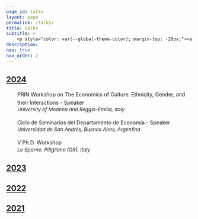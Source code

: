 ```yaml
---
page_id: talks
layout: page
permalink: /talks/
title: talks
subtitle: >
    <p style="color: var(--global-theme-color); margin-top: -20px;"><a href='https://marcorosso.com/it/conferenze/'>conferenze</a>&nbsp;|&nbsp;<a href='https://marcorosso.com/es/conferencias/'>conferencias</a></p>
description:
nav: true
nav_order: 2
---
```


<!-- Section title toggle link with Font Awesome icons -->
<div class="projects">
  <a id="toggle-content-4" href="javascript:void(0);" onclick="toggleVisibility('content-4')">
    <h2 class="category"><i class="fa-solid fa-chevron-down fa-2xs"></i> 2024 </h2>
  </a>
</div>

<!-- 2024 section show by default -->
<div id="content-4" style="display: block;">
    
  <div style="margin: 0; padding: 0; position: relative;">
      <!-- First row: Person icon and seminar title -->
      <div style="display: inline-block; width: 25px; text-align: center; position: absolute; top: 0;">
          <i class="fa-solid fa-person-chalkboard" style="color: var(--global-theme-color);"></i>
      </div>
      <div style="display: inline-block; padding-left: 30px; line-height: 16pt;">
          <span>PRIN Workshop on The Economics of Culture: Ethnicity, Gender, and their Interactions - <span style="color: var(--global-theme-color);">Speaker</span></span>
      </div>
      <!-- Second row: Location icon and location text -->
      <div style="margin-top: 0px; position: relative; font-size: 10pt;">
          <div style="display: inline-block; width: 25px; text-align: center; position: absolute; top: 0;">
              <i class="fa-solid fa-location-dot" style="color: var(--global-theme-color);"></i>
          </div>
          <div style="display: inline-block; padding-left: 30px; line-height: 12pt;">
              <i>University of Modena and Reggio-Emilia, Italy</i>
          </div>
      </div>
  </div>

  <br>

  <div style="margin: 0; padding: 0; position: relative;">
      <!-- First row: Person icon and seminar title -->
      <div style="display: inline-block; width: 25px; text-align: center; position: absolute; top: 0;">
          <i class="fa-solid fa-person-chalkboard" style="color: var(--global-theme-color);"></i>
      </div>
      <div style="display: inline-block; padding-left: 30px; line-height: 16pt;">
          <span>Ciclo de Seminarios del Departamento de Economía - <span style="color: var(--global-theme-color);">Speaker</span></span>
      </div>
      <!-- Second row: Location icon and location text -->
      <div style="margin-top: 0px; position: relative; font-size: 10pt;">
          <div style="display: inline-block; width: 25px; text-align: center; position: absolute; top: 0;">
              <i class="fa-solid fa-location-dot" style="color: var(--global-theme-color);"></i>
          </div>
          <div style="display: inline-block; padding-left: 30px; line-height: 12pt;">
              <i>Universidad de San Andrés, Buenos Aires, Argentina</i>
          </div>
      </div>
  </div>

  <br>

  <div style="margin: 0; padding: 0; position: relative;">
      <!-- First row: Person icon and seminar title -->
      <div style="display: inline-block; width: 25px; text-align: center; position: absolute; top: 0;">
          <i class="fa-solid fa-person-chalkboard" style="color: var(--global-theme-color);"></i>
      </div>
      <div style="display: inline-block; padding-left: 30px; line-height: 16pt;">
          <span>&#8548; Ph.D. Workshop</span>
      </div>
      <!-- Second row: Location icon and location text -->
      <div style="margin-top: 0px; position: relative; font-size: 10pt;">
          <div style="display: inline-block; width: 25px; text-align: center; position: absolute; top: 0;">
              <i class="fa-solid fa-location-dot" style="color: var(--global-theme-color);"></i>
          </div>
          <div style="display: inline-block; padding-left: 30px; line-height: 12pt;">
              <i>Le Sparne, Pitigliano (GR), Italy</i>
          </div>
      </div>
  </div>

</div>
<!-- end -->

<!-- Section title toggle link with Font Awesome icons -->
<div class="projects">
  <a id="toggle-content-3" href="javascript:void(0);" onclick="toggleVisibility('content-3')">
    <h2 class="category"><i class="fa-solid fa-chevron-right fa-2xs"></i> 2023 </h2>
  </a>
</div>

<!-- 2023 section hidden by default -->
<div id="content-3" style="display: none;">

  <div style="margin: 0; padding: 0; position: relative;">
      <!-- First row: Person icon and seminar title -->
      <div style="display: inline-block; width: 25px; text-align: center; position: absolute; top: 0;">
          <i class="fa-solid fa-person-chalkboard" style="color: var(--global-theme-color);"></i>
      </div>
      <div style="display: inline-block; padding-left: 30px; line-height: 16pt;">
          <span>&#8547; Ph.D. Workshop - <span style="color: var(--global-theme-color);">Speaker</span></span>
      </div>
      <!-- Second row: Location icon and location text -->
      <div style="margin-top: 0px; position: relative; font-size: 10pt;">
          <div style="display: inline-block; width: 25px; text-align: center; position: absolute; top: 0;">
              <i class="fa-solid fa-location-dot" style="color: var(--global-theme-color);"></i>
          </div>
          <div style="display: inline-block; padding-left: 30px; line-height: 12pt;">
              <i>Le Sparne, Pitigliano (GR), Italy</i>
          </div>
      </div>
  </div>

  <br>

  <div style="margin: 0; padding: 0; position: relative;">
      <!-- First row: Person icon and seminar title -->
      <div style="display: inline-block; width: 25px; text-align: center; position: absolute; top: 0;">
          <i class="fa-solid fa-person-chalkboard" style="color: var(--global-theme-color);"></i>
      </div>
      <div style="display: inline-block; padding-left: 30px; line-height: 16pt;">
          <span>SAsCA Ph.D. Conference in Economics - <span style="color: var(--global-theme-color);">Speaker and discussant</span></span>
      </div>
      <!-- Second row: Location icon and location text -->
      <div style="margin-top: 0px; position: relative; font-size: 10pt;">
          <div style="display: inline-block; width: 25px; text-align: center; position: absolute; top: 0;">
              <i class="fa-solid fa-location-dot" style="color: var(--global-theme-color);"></i>
          </div>
          <div style="display: inline-block; padding-left: 30px; line-height: 12pt;">
              <i>University of Sassari, Italy</i>
          </div>
      </div>
  </div>

  <br>

  <div style="margin: 0; padding: 0; position: relative;">
      <!-- First row: Person icon and seminar title -->
      <div style="display: inline-block; width: 25px; text-align: center; position: absolute; top: 0;">
          <i class="fa-solid fa-person-chalkboard" style="color: var(--global-theme-color);"></i>
      </div>
      <div style="display: inline-block; padding-left: 30px; line-height: 16pt;">
          <span>Workshop for Ph.D. Students In Economentrics and Empirical Economics (WEEE) - <span style="color: var(--global-theme-color);">Speaker</span></span>
      </div>
      <!-- Second row: Location icon and location text -->
      <div style="margin-top: 0px; position: relative; font-size: 10pt;">
          <div style="display: inline-block; width: 25px; text-align: center; position: absolute; top: 0;">
              <i class="fa-solid fa-location-dot" style="color: var(--global-theme-color);"></i>
          </div>
          <div style="display: inline-block; padding-left: 30px; line-height: 12pt;">
              <i>Bertinoro (FC), Italy</i>
          </div>
      </div>
  </div>

  <br>

  <div style="margin: 0; padding: 0; position: relative;">
      <!-- First row: Person icon and seminar title -->
      <div style="display: inline-block; width: 25px; text-align: center; position: absolute; top: 0;">
          <i class="fa-solid fa-person-chalkboard" style="color: var(--global-theme-color);"></i>
      </div>
      <div style="display: inline-block; padding-left: 30px; line-height: 16pt;">
          <span>Third Year Ph.D. Forum - <span style="color: var(--global-theme-color);">Speaker</span></span>
      </div>
      <!-- Second row: Location icon and location text -->
      <div style="margin-top: 0px; position: relative; font-size: 10pt;">
          <div style="display: inline-block; width: 25px; text-align: center; position: absolute; top: 0;">
              <i class="fa-solid fa-location-dot" style="color: var(--global-theme-color);"></i>
          </div>
          <div style="display: inline-block; padding-left: 30px; line-height: 12pt;">
              <i>University of Bologna, Italy</i>
          </div>
      </div>
  </div>
  
  <br>

  <div style="margin: 0; padding: 0; position: relative;">
      <!-- First row: Person icon and seminar title -->
      <div style="display: inline-block; width: 25px; text-align: center; position: absolute; top: 0;">
          <i class="fa-solid fa-person-chalkboard" style="color: var(--global-theme-color);"></i>
      </div>
      <div style="display: inline-block; padding-left: 30px; line-height: 16pt;">
          <span>Presentation of <i>"A Modern Guide to the Economics of Crime"</i> by P. Buonanno, P. Vanin, and J. Vargas (Elgar, 2022) - 
          <span style="color: var(--global-theme-color);">Discussant</span></span>
      </div>
      <!-- Second row: Location icon and location text -->
      <div style="margin-top: 0px; position: relative; font-size: 10pt;">
          <div style="display: inline-block; width: 25px; text-align: center; position: absolute; top: 0;">
              <i class="fa-solid fa-location-dot" style="color: var(--global-theme-color);"></i>
          </div>
          <div style="display: inline-block; padding-left: 30px; line-height: 12pt;">
              <i>“Walter Bigiavi” Library, Bologna, Italy</i>
          </div>
      </div>
  </div>

</div>
<!-- end -->

<!-- Section title toggle link with Font Awesome icons -->
<div class="projects">
  <a id="toggle-content-2" href="javascript:void(0);" onclick="toggleVisibility('content-2')">
    <h2 class="category"><i class="fa-solid fa-chevron-right fa-2xs"></i> 2022 </h2>
  </a>
</div>

<!-- 2022 section hidden by default -->
<div id="content-2" style="display: none;">

  <div style="margin: 0; padding: 0; position: relative;">
      <!-- First row: Person icon and seminar title -->
      <div style="display: inline-block; width: 25px; text-align: center; position: absolute; top: 0;">
          <i class="fa-solid fa-person-chalkboard" style="color: var(--global-theme-color);"></i>
      </div>
      <div style="display: inline-block; padding-left: 30px; line-height: 16pt;">
          <span>WiP Seminar - <span style="color: var(--global-theme-color);">Speaker</span></span>
      </div>
      <!-- Second row: Location icon and location text -->
      <div style="margin-top: 0px; position: relative; font-size: 10pt;">
          <div style="display: inline-block; width: 25px; text-align: center; position: absolute; top: 0;">
              <i class="fa-solid fa-location-dot" style="color: var(--global-theme-color);"></i>
          </div>
          <div style="display: inline-block; padding-left: 30px; line-height: 12pt;">
              <i>University of Bologna, Italy</i>
          </div>
      </div>
  </div>

  <br>

  <div style="margin: 0; padding: 0; position: relative;">
      <!-- First row: Person icon and seminar title -->
      <div style="display: inline-block; width: 25px; text-align: center; position: absolute; top: 0;">
          <i class="fa-solid fa-person-chalkboard" style="color: var(--global-theme-color);"></i>
      </div>
      <div style="display: inline-block; padding-left: 30px; line-height: 16pt;">
          <span>&#8546; Ph.D. Workshop - <span style="color: var(--global-theme-color);">Speaker</span></span>
      </div>
      <!-- Second row: Location icon and location text -->
      <div style="margin-top: 0px; position: relative; font-size: 10pt;">
          <div style="display: inline-block; width: 25px; text-align: center; position: absolute; top: 0;">
              <i class="fa-solid fa-location-dot" style="color: var(--global-theme-color);"></i>
          </div>
          <div style="display: inline-block; padding-left: 30px; line-height: 12pt;">
              <i>Le Sparne, Pitigliano (GR), Italy</i>
          </div>
      </div>
  </div>

  <br>

  <div style="margin: 0; padding: 0; position: relative;">
      <!-- First row: Person icon and seminar title -->
      <div style="display: inline-block; width: 25px; text-align: center; position: absolute; top: 0;">
          <i class="fa-solid fa-person-chalkboard" style="color: var(--global-theme-color);"></i>
      </div>
      <div style="display: inline-block; padding-left: 30px; line-height: 16pt;">
          <span>Second Year Ph.D. Forum - <span style="color: var(--global-theme-color);">Speaker</span></span>
      </div>
      <!-- Second row: Location icon and location text -->
      <div style="margin-top: 0px; position: relative; font-size: 10pt;">
          <div style="display: inline-block; width: 25px; text-align: center; position: absolute; top: 0;">
              <i class="fa-solid fa-location-dot" style="color: var(--global-theme-color);"></i>
          </div>
          <div style="display: inline-block; padding-left: 30px; line-height: 12pt;">
              <i>University of Bologna, Italy</i>
          </div>
      </div>
  </div>

</div>
<!-- end -->

<!-- Section title toggle link with Font Awesome icons -->
<div class="projects">
  <a id="toggle-content-1" href="javascript:void(0);" onclick="toggleVisibility('content-1')">
    <h2 class="category"><i class="fa-solid fa-chevron-right fa-2xs"></i> 2021 </h2>
  </a>
</div>

<!-- 2021 section hidden by default -->
<div id="content-1" style="display: none;">

  <div style="margin: 0; padding: 0; position: relative;">
      <!-- First row: Person icon and seminar title -->
      <div style="display: inline-block; width: 25px; text-align: center; position: absolute; top: 0;">
          <i class="fa-solid fa-person-chalkboard" style="color: var(--global-theme-color);"></i>
      </div>
      <div style="display: inline-block; padding-left: 30px; line-height: 16pt;">
          <span>&#8545; Ph.D. Workshop - <span style="color: var(--global-theme-color);">Speaker</span></span>
      </div>
      <!-- Second row: Location icon and location text -->
      <div style="margin-top: 0px; position: relative; font-size: 10pt;">
          <div style="display: inline-block; width: 25px; text-align: center; position: absolute; top: 0;">
              <i class="fa-solid fa-location-dot" style="color: var(--global-theme-color);"></i>
          </div>
          <div style="display: inline-block; padding-left: 30px; line-height: 12pt;">
              <i>Le Sparne, Pitigliano (GR), Italy</i>
          </div>
      </div>
  </div>

  <br>

  <div style="margin: 0; padding: 0; position: relative;">
      <!-- First row: Person icon and seminar title -->
      <div style="display: inline-block; width: 25px; text-align: center; position: absolute; top: 0;">
          <i class="fa-solid fa-person-chalkboard" style="color: var(--global-theme-color);"></i>
      </div>
      <div style="display: inline-block; padding-left: 30px; line-height: 16pt;">
          <span>First Year Ph.D. Forum - <span style="color: var(--global-theme-color);">Speaker</span></span>
      </div>
      <!-- Second row: Location icon and location text -->
      <div style="margin-top: 0px; position: relative; font-size: 10pt;">
          <div style="display: inline-block; width: 25px; text-align: center; position: absolute; top: 0;">
              <i class="fa-solid fa-location-dot" style="color: var(--global-theme-color);"></i>
          </div>
          <div style="display: inline-block; padding-left: 30px; line-height: 12pt;">
              <i>University of Bologna, Italy</i>
          </div>
      </div>
  </div>

  <br>

  <div style="margin: 0; padding: 0; position: relative;">
      <!-- First row: Person icon and seminar title -->
      <div style="display: inline-block; width: 25px; text-align: center; position: absolute; top: 0;">
          <i class="fa-solid fa-person-chalkboard" style="color: var(--global-theme-color);"></i>
      </div>
      <div style="display: inline-block; padding-left: 30px; line-height: 16pt;">
          <span>First Year Ph.D. Poster Session - <span style="color: var(--global-theme-color);">Speaker</span></span>
      </div>
      <!-- Second row: Location icon and location text -->
      <div style="margin-top: 0px; position: relative; font-size: 10pt;">
          <div style="display: inline-block; width: 25px; text-align: center; position: absolute; top: 0;">
              <i class="fa-solid fa-location-dot" style="color: var(--global-theme-color);"></i>
          </div>
          <div style="display: inline-block; padding-left: 30px; line-height: 12pt;">
              <i>University of Bologna, Italy</i>
          </div>
      </div>
  </div>
  
</div>
<!-- end -->

<!-- Inline script -->
<script>
  // Toggle the visibility of the sections
  function toggleVisibility(id) {
    var content = document.getElementById(id);
    var toggleButton = document.getElementById('toggle-' + id).querySelector('i');
    
    if (content.style.display === "none") {
      content.style.display = "block";
      toggleButton.className = "fa-solid fa-chevron-down fa-2xs"; // Change to down icon
    } else {
      content.style.display = "none";
      toggleButton.className = "fa-solid fa-chevron-right fa-2xs"; // Change to right icon
    }
  }  
</script>
